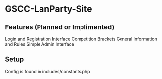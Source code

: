 GSCC-LanParty-Site
==================

Features (Planned or Implimented)
---------------------------------
Login and Registration Interface
Competition Brackets
General Information and Rules
Simple Admin Interface

Setup
-----
Config is found in includes/constants.php